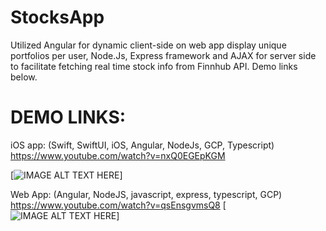 # StocksApp
Utilized Angular for dynamic client-side on web app display unique portfolios per user, Node.Js, Express framework and AJAX for server side to facilitate fetching real time stock info from Finnhub API. Demo links below.

# DEMO LINKS: 
iOS app: (Swift, SwiftUI, iOS, Angular, NodeJs, GCP, Typescript)
https://www.youtube.com/watch?v=nxQ0EGEpKGM

[![IMAGE ALT TEXT HERE](https://img.youtube.com/vi/nxQ0EGEpKGM/0.jpg)]

Web App: (Angular, NodeJS, javascript, express, typescript, GCP)
https://www.youtube.com/watch?v=qsEnsgvmsQ8
[![IMAGE ALT TEXT HERE](https://img.youtube.com/vi/qsEnsgvmsQ8/0.jpg)]
